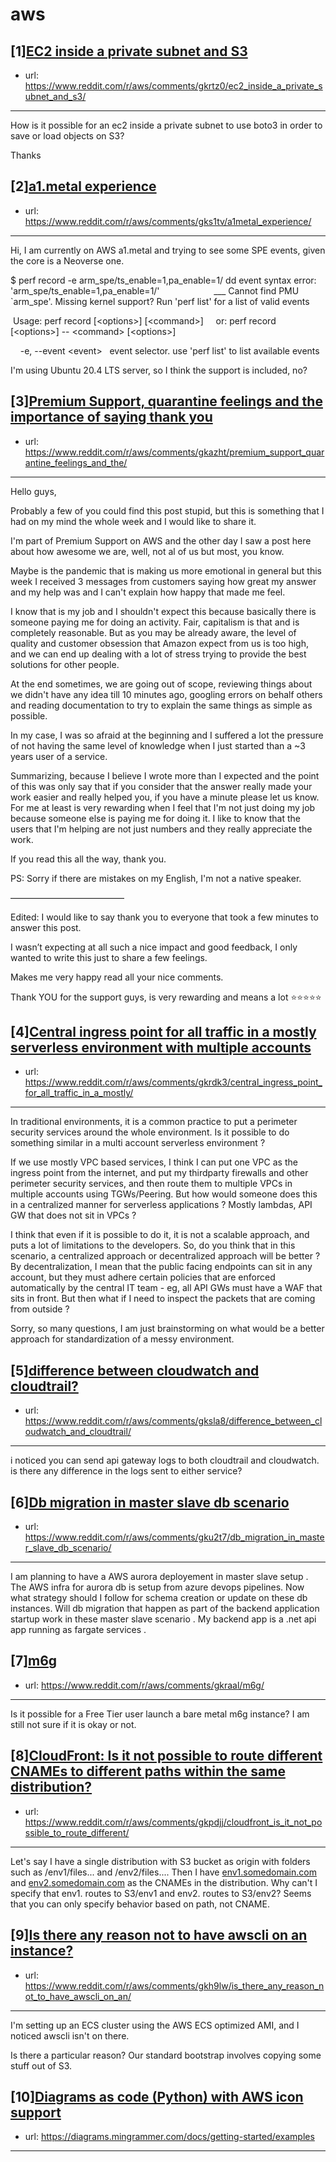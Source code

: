 # aws
## [1][EC2 inside a private subnet and S3](https://www.reddit.com/r/aws/comments/gkrtz0/ec2_inside_a_private_subnet_and_s3/)
- url: https://www.reddit.com/r/aws/comments/gkrtz0/ec2_inside_a_private_subnet_and_s3/
---
How is it possible for an ec2 inside a private subnet to use boto3 in order to save or load objects on S3? 

Thanks
## [2][a1.metal experience](https://www.reddit.com/r/aws/comments/gks1tv/a1metal_experience/)
- url: https://www.reddit.com/r/aws/comments/gks1tv/a1metal_experience/
---
Hi,
I am currently on AWS a1.metal and trying to see some SPE events,
given the core is a Neoverse one.

$ perf record -e arm_spe/ts_enable=1,pa_enable=1/ dd
event syntax error: 'arm_spe/ts_enable=1,pa_enable=1/'
                     \___ Cannot find PMU `arm_spe'. Missing kernel support?
Run 'perf list' for a list of valid events

 Usage: perf record [&lt;options&gt;] [&lt;command&gt;]
    or: perf record [&lt;options&gt;] -- &lt;command&gt; [&lt;options&gt;]

    -e, --event &lt;event&gt;   event selector. use 'perf list' to list available events

I'm using Ubuntu 20.4 LTS server, so I think the support is included, no?
## [3][Premium Support, quarantine feelings and the importance of saying thank you](https://www.reddit.com/r/aws/comments/gkazht/premium_support_quarantine_feelings_and_the/)
- url: https://www.reddit.com/r/aws/comments/gkazht/premium_support_quarantine_feelings_and_the/
---
Hello guys,

Probably a few of you could find this post stupid, but this is something that I had on my mind the whole week and I would like to share it.

I'm part of Premium Support on AWS and the other day I saw a post here about how awesome we are, well, not al of us but most, you know.

Maybe is the pandemic that is making us more emotional in general but this week I received 3 messages from customers saying how great my answer and my help was and I can't explain how happy that made me feel.

I know that is my job and I shouldn't expect this because basically there is someone paying me for doing an activity. Fair, capitalism is that and is completely reasonable. But as you may be already aware, the level of quality and customer obsession that Amazon expect from us is too high, and we can end up dealing with a lot of stress trying to provide the best solutions for other people. 

At the end sometimes, we are going out of scope, reviewing things about we didn't have any idea till 10 minutes ago, googling errors on behalf others and reading documentation to try to explain the same things as simple as possible. 

In my case, I was so afraid at the beginning and I suffered a lot the pressure of not having the same level of knowledge when I just started than a \~3 years user of a service.

Summarizing, because I believe I wrote more than I expected and the point of this was only say that if you consider that the answer really made your work easier and really helped you, if you have a minute please let us know. For me at least is very rewarding when I feel that I'm not just doing my job because someone else is paying me for doing it. I like to know that the users that I'm helping are not just numbers and they really appreciate the work.

If you read this all the way, thank you.

PS: Sorry if there are mistakes on my English, I'm not a native speaker.

—————————————

Edited: I would like to say thank you to everyone that took a few minutes to answer this post.  

I wasn’t expecting at all such a nice impact and good feedback, I only wanted to write this just to share a few feelings.

Makes me very happy read all your nice comments. 

Thank YOU for the support guys, is very rewarding and means a lot ⭐️⭐️⭐️⭐️⭐️
## [4][Central ingress point for all traffic in a mostly serverless environment with multiple accounts](https://www.reddit.com/r/aws/comments/gkrdk3/central_ingress_point_for_all_traffic_in_a_mostly/)
- url: https://www.reddit.com/r/aws/comments/gkrdk3/central_ingress_point_for_all_traffic_in_a_mostly/
---
In traditional environments, it is a common practice to put a perimeter security services around the whole environment. Is it possible to do something similar in a multi account serverless environment ?

If we use mostly VPC based services, I think I can put one VPC as the ingress point from the internet, and put my thirdparty firewalls and other perimeter security services, and then route them to multiple VPCs in multiple accounts using TGWs/Peering. But how would someone does this in a centralized manner for serverless applications ? Mostly lambdas, API GW that does not sit in VPCs ?

I think that even if it is possible to do it, it is not a scalable approach, and puts a lot of limitations to the developers. So, do you think that in this scenario, a centralized approach or decentralized approach will be better ? By decentralization, I mean that the public facing endpoints can sit in any account, but they must adhere certain policies that are enforced automatically by the central IT team - eg, all API GWs must have a WAF that sits in front. But then what if I need to inspect the packets that are coming from outside ? 

Sorry, so many questions, I am just brainstorming on what would be a better approach for standardization of a messy environment.
## [5][difference between cloudwatch and cloudtrail?](https://www.reddit.com/r/aws/comments/gksla8/difference_between_cloudwatch_and_cloudtrail/)
- url: https://www.reddit.com/r/aws/comments/gksla8/difference_between_cloudwatch_and_cloudtrail/
---
i noticed you can send api gateway logs to both cloudtrail and cloudwatch. is there any difference in the logs sent to either service?
## [6][Db migration in master slave db scenario](https://www.reddit.com/r/aws/comments/gku2t7/db_migration_in_master_slave_db_scenario/)
- url: https://www.reddit.com/r/aws/comments/gku2t7/db_migration_in_master_slave_db_scenario/
---
 I am planning to have a AWS aurora deployement in master slave setup . The AWS infra for aurora db  is setup from azure devops pipelines. Now what strategy should I follow for schema creation or update on these db instances. Will db migration that happen as part of the backend application startup work in these master slave scenario . My backend app is a .net api app running as fargate services .
## [7][m6g](https://www.reddit.com/r/aws/comments/gkraal/m6g/)
- url: https://www.reddit.com/r/aws/comments/gkraal/m6g/
---
Is it possible for a Free Tier user launch a bare metal m6g instance? I am still not sure if it is okay or not.
## [8][CloudFront: Is it not possible to route different CNAMEs to different paths within the same distribution?](https://www.reddit.com/r/aws/comments/gkpdjj/cloudfront_is_it_not_possible_to_route_different/)
- url: https://www.reddit.com/r/aws/comments/gkpdjj/cloudfront_is_it_not_possible_to_route_different/
---
Let's say I have a single distribution with S3 bucket as origin with folders such as /env1/files... and /env2/files....   Then I have [env1.somedomain.com](https://env1.somedomain.com) and [env2.somedomain.com](https://env2.somedomain.com) as the CNAMEs in the distribution.   Why can't I specify that env1. routes to S3/env1 and env2. routes to S3/env2?  Seems that you can only specify behavior based on path, not CNAME.
## [9][Is there any reason not to have awscli on an instance?](https://www.reddit.com/r/aws/comments/gkh9lw/is_there_any_reason_not_to_have_awscli_on_an/)
- url: https://www.reddit.com/r/aws/comments/gkh9lw/is_there_any_reason_not_to_have_awscli_on_an/
---
I'm setting up an ECS cluster using the AWS ECS optimized AMI, and I noticed awscli isn't on there.

Is there a particular reason?  Our standard bootstrap involves copying some stuff out of S3.
## [10][Diagrams as code (Python) with AWS icon support](https://www.reddit.com/r/aws/comments/gjxil2/diagrams_as_code_python_with_aws_icon_support/)
- url: https://diagrams.mingrammer.com/docs/getting-started/examples
---

